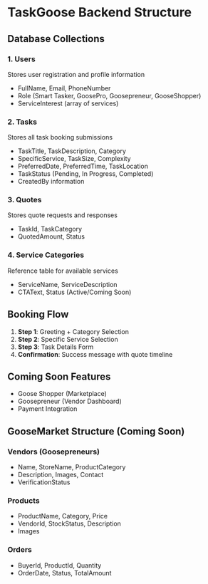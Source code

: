 # TaskGoose Backend Structure

## Database Collections

### 1. Users
Stores user registration and profile information
- FullName, Email, PhoneNumber
- Role (Smart Tasker, GoosePro, Goosepreneur, GooseShopper)
- ServiceInterest (array of services)

### 2. Tasks
Stores all task booking submissions
- TaskTitle, TaskDescription, Category
- SpecificService, TaskSize, Complexity
- PreferredDate, PreferredTime, TaskLocation
- TaskStatus (Pending, In Progress, Completed)
- CreatedBy information

### 3. Quotes
Stores quote requests and responses
- TaskId, TaskCategory
- QuotedAmount, Status

### 4. Service Categories
Reference table for available services
- ServiceName, ServiceDescription
- CTAText, Status (Active/Coming Soon)

## Booking Flow

1. **Step 1**: Greeting + Category Selection
2. **Step 2**: Specific Service Selection
3. **Step 3**: Task Details Form
4. **Confirmation**: Success message with quote timeline

## Coming Soon Features
- Goose Shopper (Marketplace)
- Goosepreneur (Vendor Dashboard)
- Payment Integration

## GooseMarket Structure (Coming Soon)

### Vendors (Goosepreneurs)
- Name, StoreName, ProductCategory
- Description, Images, Contact
- VerificationStatus

### Products
- ProductName, Category, Price
- VendorId, StockStatus, Description
- Images

### Orders
- BuyerId, ProductId, Quantity
- OrderDate, Status, TotalAmount
